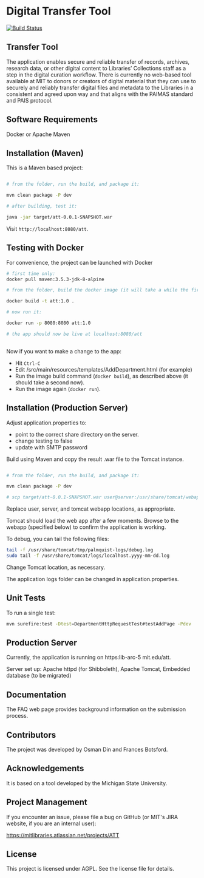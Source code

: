 # Digital Transfer Tool

[![Build Status](https://travis-ci.org/osmandin/att.svg?branch=master)](https://travis-ci.org/osmandin/att)

Transfer Tool
-----------------------

The application enables secure and reliable transfer of records, archives, research data, or other digital content to Libraries’
Collections staff as a step in the digital curation workflow. There is currently no web-based tool available at MIT to 
donors or creators of digital material that they can use to securely and reliably transfer digital files and 
metadata to the Libraries in a consistent and agreed upon way and that aligns with the PAIMAS standard and PAIS protocol.

Software Requirements
----------------------

Docker or Apache Maven


Installation (Maven)
----------------------

This is a Maven based project:

```sh

# from the folder, run the build, and package it:

mvn clean package -P dev

# after building, test it:

java -jar target/att-0.0.1-SNAPSHOT.war

```

Visit `http://localhost:8080/att`.

Testing with Docker
-----------------------

For convenience, the project can be launched with Docker

```sh
# first time only:
docker pull maven:3.5.3-jdk-8-alpine

# from the folder, build the docker image (it will take a while the first time):

docker build -t att:1.0 .

# now run it:

docker run -p 8080:8080 att:1.0

# the app should now be live at localhost:8080/att
 
```

Now if you want to make a change to the app:

- Hit ```Ctrl-C```
- Edit /src/main/resources/templates/AddDepartment.html (for example)
- Run the image build command (```docker build```), as described above (it should take a second now).
- Run the image again (```docker run```).


Installation (Production Server)
-------------------------------

Adjust application.properties to:

- point to the correct share directory on the server.
- change testing to false
- update with SMTP password


Build using Maven and copy the result .war file to the Tomcat instance.


```sh

# from the folder, run the build, and package it:

mvn clean package -P dev

# scp target/att-0.0.1-SNAPSHOT.war user@server:/usr/share/tomcat/webapps

```

Replace user, server, and tomcat webapp locations, as appropriate.

Tomcat should load the web app after a few moments. Browse to the webapp (specified below)
to confirm the application is working.

To debug, you can tail the following files:

``` sh
tail -f /usr/share/tomcat/tmp/palmquist-logs/debug.log
sudo tail -f /usr/share/tomcat/logs/localhost.yyyy-mm-dd.log
```

Change Tomcat location, as necessary.

The application logs folder can be changed in application.properties.

Unit Tests
-----------

To run a single test:

```sh 
mvn surefire:test -Dtest=DepartmentHttpRequestTest#testAddPage -Pdev
```

Production Server
---------------------

Currently, the application is running on https:lib-arc-5 mit.edu/att.

Server set up: Apache httpd (for Shibboleth), Apache Tomcat, Embedded database (to be migrated)

Documentation
--------------

The FAQ web page provides background information on the submission process.


Contributors
-------------

The project was developed by Osman Din and Frances Botsford. 


Acknowledgements
-----------------
It is based on a tool developed by the 
Michigan State University.



Project Management
------------------

If you encounter an issue, please file a bug on GitHub (or MIT's JIRA website, if you are an internal user):

https://mitlibraries.atlassian.net/projects/ATT

License
-------

This project is licensed under AGPL. See the license file for details.